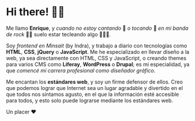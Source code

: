 # Hi there! 👋🏼

Me llamo **Enrique**, y _cuando no estoy cantando_ 🎤 _o tocando_ 🎸 _en mi banda de rock_ 🤘🏼 suelo estar tecleando algo 🧑🏻‍💻.

Soy _frontend en Minsait_ (by Indra), y trabajo a diario con tecnologías como **HTML**, **CSS**, **jQuery** o **JavaScript**. Me he especializado en llevar diseño a la web, ya sea directamente con HTML, CSS y JavaScript, o creando themes para varios CMS como **Liferay**, **WordPress** o **Drupal**; es mi especialidad, ya que _comencé mi carrera profesional como diseñador gráfico_.

Me encantan los **estándares web**, y soy un firme defensor de ellos. Creo que podemos lograr que Internet sea un lugar agradable y divertido en el que todos nos sintamos agusto, en el que la información esté accesible para todos, y esto solo puede lograrse mediante los estándares web.

Un placer ♥️

<!--
**bosspetta/bosspetta** is a ✨ _special_ ✨ repository because its `README.md` (this file) appears on your GitHub profile.

Here are some ideas to get you started:

- 🔭 I’m currently working on ...
- 🌱 I’m currently learning ...
- 👯 I’m looking to collaborate on ...
- 🤔 I’m looking for help with ...
- 💬 Ask me about ...
- 📫 How to reach me: ...
- 😄 Pronouns: ...
- ⚡ Fun fact: ...
-->
